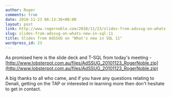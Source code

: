 ```yaml
---
author: Roger
comments: true
date: 2010-11-23 06:13:36+00:00
layout: post
link: http://www.rogernoble.com/2010/11/23/slides-from-adssug-on-whats-new-in-sql-11/
slug: slides-from-adssug-on-whats-new-in-sql-11
title: Slides from AdSSUG on "What's new in SQL 11"
wordpress_id: 23
---
```


As promised here is the slide deck and T-SQL from today's meeting - [http://www.lobsterpot.com.au/files/AdSSUG_20101123_RogerNoble.zip](http://www.lobsterpot.com.au/files/AdSSUG_20101123_RogerNoble.zip)

A big thanks to all who came, and if you have any questions relating to Denali, getting on the TAP or interested in learning more then don't hesitate to get in contact.
